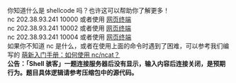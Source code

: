 你知道什么是 shellcode 吗？也许这可以帮助你了解更多！<br>
nc 202.38.93.241 10000 或者使用 <a href="http://202.38.93.241:10001/?token=2034%3AMEQCICoSjIfN2qS0hBHx2CBgEbmcuUC0nPYBWY4cn9lMSbV%2BAiBLwRKlORyCG8ZyN%2BWkqomKwjOt98ian34mvBuMtK48SQ%3D%3D">网页终端</a><br>
nc 202.38.93.241 10002 或者使用 <a href="http://202.38.93.241:10003/?token=2034%3AMEQCICoSjIfN2qS0hBHx2CBgEbmcuUC0nPYBWY4cn9lMSbV%2BAiBLwRKlORyCG8ZyN%2BWkqomKwjOt98ian34mvBuMtK48SQ%3D%3D">网页终端</a><br>
nc 202.38.93.241 10004 或者使用 <a href="http://202.38.93.241:10005/?token=2034%3AMEQCICoSjIfN2qS0hBHx2CBgEbmcuUC0nPYBWY4cn9lMSbV%2BAiBLwRKlORyCG8ZyN%2BWkqomKwjOt98ian34mvBuMtK48SQ%3D%3D">网页终端</a><br>
如果你不知道 nc 是什么，或者在使用上面的命令时遇到了困难，可以参考我们编写的 <a href="https://planet.ustclug.org/post/268">萌新入门手册：如何使用 nc/ncat？</a><br>
**公告：「Shell 骇客」一题连接服务器后没有显示，输入内容后连接关闭，是预期行为。题目具体逻辑请参考压缩包中的源代码。**